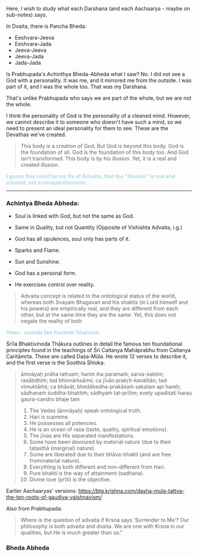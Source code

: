 Here, I wish to study what each Darshana (and each Aachaarya - maybe on sub-notes) says.

In Dvaita, there is Pancha Bheda:
- Eeshvara-Jeeva
- Eeshvara-Jada
- Jeeva-Jeeva
- Jeeva-Jada
- Jada-Jada

Is Prabhupada's Achinthya Bheda-Abheda what I saw? No. I did not see a God with a personality. It was me, and it mirrored me from the outside. I was part of it, and I was the whole too. That was my Darshana.

That's unlike Prabhupada who says we are part of the whole, but we are not the whole. 

I think the personality of God is the personality of a cleaned mind. However, we cannot describe it to someone who doesn't have such a mind, so we need to present an ideal personality for them to see. These are the Devathas we've created.

> This body is a creation of God, But God is beyond this body. God is the foundation of all. God is the foundation of this body too. And God isn't transformed. This body is by his illusion. Yet, it is a real and created illusion.

<span style="color:lightblue"><b>I guess this could be my fix of Advaita, that the "illusion" is real and created, not a misapprehension.</b></span>


---

### Achintya Bheda Abheda:
- Soul is linked with God, but not the same as God.
- Same in Quality, but not Quantity (Opposite of Vishishta Advaita, i.g.)
- God has all opulences, soul only has parts of it.
- Sparks and Flame.
- Sun and Sunshine.

- God has a personal form.
- He exercises control over reality.

> Advaita concept is related to the ontological status of the world, whereas both Svayam Bhagavan and his shaktis (in Lord himself and his powers) are empirically real, and they are different from each other, but at the same time they are the same. Yet, this does not negate the reality of both

<span style="color:lightblue"><b>Hmm.. sounds like Kashmir Shaivism.</b></span>

Śrīla Bhaktivinoda Thākura outlines in detail the famous ten foundational principles found in the teachings of Śri Caitanya Mahāprabhu from Caitanya Caritāmṛta. These are called Daśa-Mūla. He wrote 12 verses to describe it, and the first verse is the Soothra Shloka:

> āmnāyaḥ prāha tattvaṁ; harim iha paramaṁ; sarva-śaktim; rasābdhiṁ;
> tad bhinnāṁsāṁś; ca jīvān prakṛti-kavalitān; tad-vimuktāṁś; ca bhāvāt;
> bhedābedha-prakāśaṁ sakalam api hareḥ; sādhanaṁ śuddha-bhaktiṁ;
> sādhyaṁ tat-prītim; evety upadiśati harau gaura-candro bhaje tam
> 
> 1. The Vedas (āmnāyaḥ) speak ontological truth.
> 2. Hari is supreme.
> 3. He possesses all potencies.
> 4. He is an ocean of rasa (taste, quality, spiritual emotions).
> 5. The jīvas are His separated manifestations.
> 6. Some have been devoured by material nature (due to their taṭasthā (marginal) nature).
> 7. Some are liberated due to their bhāva-bhakti (and are free frommaterial nature).
> 8. Everything is both different and non-different from Hari.
> 9. Pure bhakti is the way of attainment (sadhana).
> 10. Divine love (prīti) is the objective.

Earlier Aachaaryas' versions: https://btg.krishna.com/dasha-mula-tattva-the-ten-roots-of-gaudiya-vaishnavism/

Also from Prabhupada:

> Where is the question of advaita if Krsna says ‘Surrender to Me’? Our philosophy is both advaita and dvaita. We are one with Krsna in our qualities, but He is much greater than us.”

### Bheda Abheda


